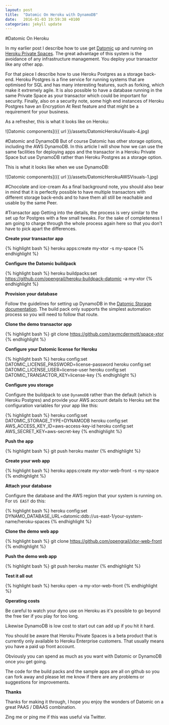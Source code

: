 ```yaml
---
layout: post
title:  "Datomic On Heroku with DynamoDB"
date:   2016-01-03 19:59:38 +0100
categories: jekyll update
---
```


#Datomic On Heroku

In my earlier post I describe how to use get [Datomic][datomic] up and running on [Heroku Private Spaces][heroku]. The great advantage of this system is the avoidance of any infrastructure management. You deploy your transactor like any other app.
 
For that piece I describe how to use Heroku Postgres as a storage back-end. Heroku Postgres is a fine service for running systems that are optimised for SQL and has many interesting features, such as forking, which make it extremely agile. It is also possible to have a database running in the same Private Space as your transactor which could be important for security. Finally, also on a security note, some high end instances of Heroku Postgres have an Encryption At Rest feature and that might be a requirement for your business.

As a refresher, this is what it looks like on Heroku:

![Datomic components]({{ url }}/assets/DatomicHerokuVisuals-4.jpg)

#Datomic and DynamoDB
But of course Datomic has other storage options, including the AWS DynamoDB. In this article I will show how we can use the same facilities for deploying apps and the transactor in a Heroku Private Space but use DynamoDB rather than Heroku Postgres as a storage option.

This is what it looks like when we use DynamoDB:

![Datomic components]({{ url }}/assets/DatomicHerokuAWSVisuals-1.jpg)

#Chocolate and ice-cream
As a final background note, you should also bear in mind that it is perfectly possible to have multiple transactors with different storage back-ends and to have them all still be reachable and usable by the same Peer.

#Transactor app
Getting into the details, the process is very similar to the set up for Postgres with a few small tweaks. For the sake of completeness I am going to charge through the whole process again here so that you don't have to pick apart the differences.

**Create your transactor app**

{% highlight bash %}
heroku apps:create my-xtor -s my-space
{% endhighlight %}

**Configure the Datomic buildpack**

{% highlight bash %}
heroku buildpacks:set https://github.com/opengrail/heroku-buildpack-datomic -a my-xtor
{% endhighlight %}

**Provision your database**

Follow the guidelines for setting up DynamoDB in the [Datomic Storage documentation][datomic-ddb]. The build pack only supports the simplest automation process so you will need to follow that route.

**Clone the demo transactor app**

{% highlight bash %}
git clone https://github.com/raymcdermott/space-xtor
{% endhighlight %}

**Configure your Datomic license for Heroku**

{% highlight bash %}
heroku config:set DATOMIC_LICENSE_PASSWORD=license-password
heroku config:set DATOMIC_LICENSE_USER=license-user
heroku config:set DATOMIC_TRANSACTOR_KEY=license-key
{% endhighlight %}

**Configure you storage**

Configure the buildpack to use `DynamoDB` rather than the default (which is Heroku Postgres) and provide your AWS account details to Heroku set the configuration variables for your app like this:

{% highlight bash %}
heroku config:set DATOMIC_STORAGE_TYPE=DYNAMODB
heroku config:set AWS_ACCESS_KEY_ID=aws-access-key-id 
heroku config:set AWS_SECRET_KEY=aws-secret-key
{% endhighlight %}

**Push the app**

{% highlight bash %}
git push heroku master
{% endhighlight %}

**Create your web app**

{% highlight bash %}
heroku apps:create my-xtor-web-front -s my-space
{% endhighlight %}

**Attach your database**

Configure the database and the AWS region that your system is running on. For `US EAST` do this:

{% highlight bash %}
heroku config:set DYNAMO_DATABASE_URL=datomic:ddb://us-east-1/your-system-name/heroku-spaces
{% endhighlight %}

**Clone the demo web app**

{% highlight bash %}
git clone https://github.com/opengrail/xtor-web-front
{% endhighlight %}

**Push the demo web app**

{% highlight bash %}
git push heroku master
{% endhighlight %}

**Test it all out**

{% highlight bash %}
heroku open -a my-xtor-web-front
{% endhighlight %}

**Operating costs**

Be careful to watch your dyno use on Heroku as it's possible to go beyond the free tier if you play for too long.

Likewise DynamoDB is low cost to start out can add up if you hit it hard.

You should be aware that Heroku Private Spaces is a beta product that is currently only available to Heroku Enterprise customers. That usually means you have a paid up front account.

Obviously you can spend as much as you want with Datomic or DynamoDB once you get going. 

The code for the build packs and the sample apps are all on github so you can fork away and please let me know if there are any problems or suggestions for improvements.

**Thanks**

Thanks for making it through, I hope you enjoy the wonders of Datomic on a great PAAS / DBAAS combination.

Zing me or ping me if this was useful via Twitter.


[datomic]: https://www.datomic.com
[heroku]: https://www.heroku.com/private-spaces
[datomic-ddb]: http://docs.datomic.com/storage.html#provisioning-dynamo